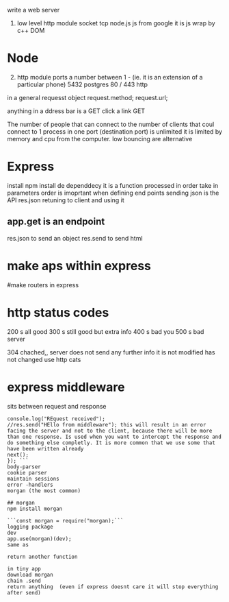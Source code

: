 write a web server
1. low level http module socket tcp
 node.js js  from google it is js wrap by c++
 DOM

 # Node
2.  http module
ports a number between 1 - (ie. it is an extension of a particular phone)
5432 postgres
80 / 443 http

in a general requesst object
request.method;
  request.url;

  anything in a ddress bar is a GET
  click a link GET

  The number of people that can connect to the number of clients that coul connect to 1 process in one port (destination port) is unlimited it is limited by memory and cpu from the computer.
  low bouncing are alternative

# Express
install npm
install de dependdecy
it is a function
processed in order
take in parameters
order is imoprtant when defining end points
sending json is the API
res.json retuning to client and using it 
## app.get is an endpoint
res.json to send an object
res.send to send html
# make aps within express
#make routers in express

# http status codes
200 s all good
300 s still good but extra info
400 s bad you
500 s bad server

304 chached,, server does not send any further info it is not modified has not changed
use http cats

# express middleware
sits between request and response
```app.use((req, res, next)=>{
console.log("REquest received");
//res.send("HEllo from middleware"); this will result in an error facing the server and not to the client, because there will be more than one response. Is used when you want to intercept the response and do something else completly. It is more common that we use some that have been written already
next();
}); ``` 
body-parser
cookie parser
maintain sessions
error -handlers
morgan (the most common)

## morgan
npm install morgan

```const morgan = require("morgan);```
logging package
dev
app.use(morgan)(dev);
same as

return another function

in tiny app
download morgan
chain .send
return anything  (even if express doesnt care it will stop everything after send)
